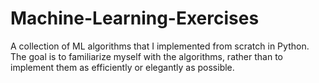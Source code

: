 # Machine-Learning-Exercises

A collection of ML algorithms that I implemented from scratch in Python. 
The goal is to familiarize myself with the algorithms, rather than to implement them as efficiently or elegantly as possible.
